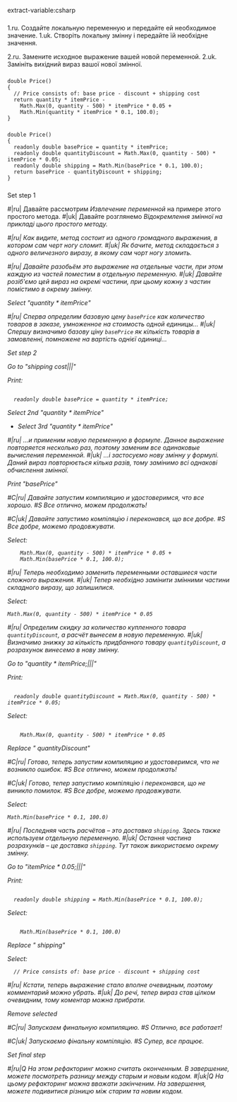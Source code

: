 extract-variable:csharp

###

1.ru. Создайте локальную переменную и передайте ей необходимое значение.
1.uk. Створіть локальну змінну і передайте їй необхідне значення.

2.ru. Замените исходное выражение вашей новой переменной.
2.uk. Замініть вихідний вираз вашої нової змінної.



###

```
double Price()
{
  // Price consists of: base price - discount + shipping cost
  return quantity * itemPrice -
    Math.Max(0, quantity - 500) * itemPrice * 0.05 +
    Math.Min(quantity * itemPrice * 0.1, 100.0);
}
```

###

```
double Price()
{
  readonly double basePrice = quantity * itemPrice;
  readonly double quantityDiscount = Math.Max(0, quantity - 500) * itemPrice * 0.05;
  readonly double shipping = Math.Min(basePrice * 0.1, 100.0);
  return basePrice - quantityDiscount + shipping;
}
```

###

Set step 1

#|ru| Давайте рассмотрим <i>Извлечение переменной</i> на примере этого простого метода.
#|uk| Давайте розглянемо <i>Відокремлення змінної<i> на прикладі цього простого методу.

#|ru| Как видите, метод состоит из одного громадного выражения, в котором сам черт ногу сломит.
#|uk| Як бачите, метод складається з одного величезного виразу, в якому сам чорт ногу зломить.

#|ru| Давайте разобьём это выражение на отдельные части, при этом каждую из частей поместим в отдельную переменную.
#|uk| Давайте розіб'ємо цей вираз на окремі частини, при цьому кожну з частин помістимо в окрему змінну.

Select "quantity * itemPrice"

#|ru| Сперва определим базовую цену <code>basePrice</code> как количество товаров в заказе, умноженное на стоимость одной единицы…
#|uk| Спершу визначимо базову ціну <code>basePrice</code> як кількість товарів в замовленні, помножене на вартість однієї одиниці...

Set step 2

Go to "shipping cost|||"

Print:
```

  readonly double basePrice = quantity * itemPrice;
```

Select 2nd "quantity * itemPrice"
+ Select 3rd "quantity * itemPrice"

#|ru| ...и применим новую переменную в формуле. Данное выражение повторяется несколько раз, поэтому заменим все одинаковые вычисления переменной.
#|uk| ...і застосуємо нову змінну у формулі. Даний вираз повторюється кілька разів, тому замінимо всі однакові обчислення змінної.

Print "basePrice"

#C|ru| Давайте запустим компиляцию и удостоверимся, что все хорошо.
#S Все отлично, можем продолжать!

#C|uk| Давайте запустимо компіляцію і переконався, що все добре.
#S Все добре, можемо продовжувати.

Select:
```
    Math.Max(0, quantity - 500) * itemPrice * 0.05 +
    Math.Min(basePrice * 0.1, 100.0);
```

#|ru| Теперь необходимо заменить переменными оставшиеся части сложного выражения.
#|uk| Тепер необхідно замінити змінними частини складного виразу, що залишилися.

Select:
```
Math.Max(0, quantity - 500) * itemPrice * 0.05
```

#|ru| Определим скидку за количество купленного товара <code>quantityDiscount</code>, а расчёт вынесем в новую переменную.
#|uk| Визначимо знижку за кількість придбанного товару <code>quantityDiscount</code>, а розрахунок винесемо в нову змінну.

Go to "quantity * itemPrice;|||"

Print:
```

  readonly double quantityDiscount = Math.Max(0, quantity - 500) * itemPrice * 0.05;
```

Select:
```

    Math.Max(0, quantity - 500) * itemPrice * 0.05
```

Replace " quantityDiscount"

#C|ru| Готово, теперь запустим компиляцию и удостоверимся, что не возникло ошибок.
#S Все отлично, можем продолжать!

#C|uk| Готово, тепер запустимо компіляцію і переконався, що не виникло помилок.
#S Все добре, можемо продовжувати.

Select:
```
Math.Min(basePrice * 0.1, 100.0)
```

#|ru| Последняя часть расчётов  – это доставка <code>shipping</code>. Здесь также используем отдельную переменную.
#|uk| Остання частина розрахунків – це доставка <code>shipping</code>. Тут також використаємо окрему змінну.

Go to "itemPrice * 0.05;|||"

Print:
```

  readonly double shipping = Math.Min(basePrice * 0.1, 100.0);
```

Select:
```

    Math.Min(basePrice * 0.1, 100.0)
```

Replace " shipping"

Select:
```
  // Price consists of: base price - discount + shipping cost

```

#|ru| Кстати, теперь выражение стало вполне очевидным, поэтому комментарий можно убрать.
#|uk| До речі, тепер вираз став цілком очевидним, тому коментар можна прибрати.

Remove selected

#C|ru| Запускаем финальную компиляцию.
#S Отлично, все работает!

#C|uk| Запускаємо фінальну компіляцію.
#S Супер, все працює.

Set final step

#|ru|Q На этом рефакторинг можно считать оконченным. В завершение, можете посмотреть разницу между старым и новым кодом.
#|uk|Q На цьому рефакторинг можна вважати закінченим. На завершення, можете подивитися різницю між старим та новим кодом.